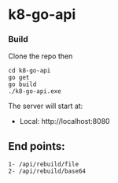 # k8-go-api

### Build

Clone the repo then

```
cd k8-go-api
go get
go build
./k8-go-api.exe
```

The server will start at:

- Local: http://localhost:8080

## End points:

```
1- /api/rebuild/file
2- /api/rebuild/base64
```
